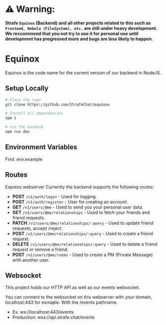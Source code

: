 # ⚠️ Warning:

**Strafe `Equinox` (Backend) and all other projects related to this such as `Frontend, Nebula (FileSystem), etc.` are still under heavy development. We reccommend that you not try to use it for personal use until development has progressed more and bugs are less likely to happen.**

# Equinox
Equinox is the code name for the current version of our backend in NodeJS.

## Setup Locally

```bash
# Clone the repo
git clone https://github.com/StrafeChat/equinox

# Install all dependencies
npm i

# run the backend
npm run dev
```

## Environment Variables
Find .env.example

## Routes
Express webserver
Currently the backend supports the following routes:

- **POST** `/v1/auth/login` - Used for logging.
- **POST** `/v1/auth/register` - User for creating an account.
- **GET** `/v1/users/@me` - Used to send you your personal user data.
- **GET** `/v1/users/@me/relationships` - Used to fetch your friends and friend requests.
- **PATCH** `/v1/users/@me/relationships/:query` - Used to update friend requests, accept /reject.
- **POST** `/v1/users/@me/relationships/:query` - Used to create a friend request.
- **DELETE** `/v1/users/@me/relationships/:query` - Used to delete a friend request or remove a friend.
- **POST** `/v1/users/@me/rooms` - Used to create a PM (Private Message) with another user.

## Websocket
This project holds our HTTP API as well as our events websocket.

You can connect to the websocket on this webserver with your domain, localhost:443 for exmaple. With the /events pathname.
- Ex. ws://localhost:443/events
- Production: wss://api.strafe.chat/events
